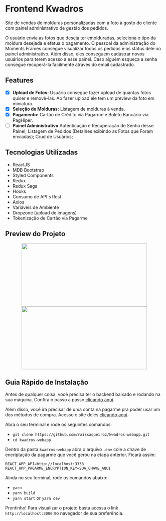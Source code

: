 # Frontend Kwadros

Site de vendas de molduras personalizadas com a foto à gosto do cliente com painel administrativo de gestão dos pedidos. 

O usuário envia as fotos que deseja ter emolduradas, seleciona o tipo da moldura desejada e efetua o pagamento. O pessoal da administração do Moments Frames consegue visualizar todos os pedidos e os status dele no painel administrativo. Além disso, eles conseguem cadastrar novos usuários para terem acesso a esse painel. Caso alguém esqueça a senha consegue recuperá-la facilmente através do email cadastrado. 

## Features

- [x] **Upload de Fotos:** Usuário consegue fazer upload de quantas fotos quiser e removê-las. Ao fazer upload ele tem um preview da foto em miniatura.
- [x] **Seleção de Molduras:** Listagem de molduras à venda.
- [x] **Pagamento:** Cartão de Crédito via Pagarme e Boleto Bancário via PagHiper.
- [ ] **Painel Administrativo** Autenticação e Recuperação de Senha desse Painel; Listagem de Pedidos (Detalhes exibindo as Fotos que Foram enviadas); Crud de Usuários;

## Tecnologias Utilizadas

- ReactJS
- MDB Bootstrap
- Styled Components
- Redux
- Redux Saga
- Hooks
- Consumo de API's Rest 
- Axios
- Variáveis de Ambiente
- Dropzone (upload de imagens)
- Tokenização de Cartão via Pagarme

## Preview do Projeto

<p align="center">
  <img src="https://github.com/raissaqueiroz/kwadros-webapp/blob/master/screenshots/tela_1.png" width=400 height=200/>
  <img src="https://github.com/raissaqueiroz/kwadros-webapp/blob/master/screenshots/tela_2.png" width=400 height=200/>
</p>

## Guia Rápido de Instalação

Antes de qualquer coisa, você precisa ter o backend baixado e rodando na sua máquina. Confira o passo a passo [clicando aqui](https://github.com/raissaqueiroz/kwadros-api).

Além disso, você irá precisar de uma conta na pagarme pra poder usar um dos métodos de compra. Acesso o site deles [clicando aqui](https://pagar.me/).

Abra o seu terminal e rode os seguintes comandos:   

- `git clone https://github.com/raissaqueiroz/kwadros-webapp.git` 
- `cd kwadros-webapp` 

Dentro da pasta `kwadros-webapp` abra o arquivo `.env` cole a chave de encriptação da pagarme que você gerou na etapa anterior. Ficará assim: 

```
REACT_APP_API=http://localhost:3333
REACT_APP_PAGARME_ENCRYPTION_KEY=SUA_CHAVE_AQUI
```

Ainda no seu terminal, rode os comandos abaixo:

- `yarn` 
- `yarn build` 
- `yarn start` or `yarn dev`  

Prontinho! Para visualizar o projeto basta acessa o link `http://localhost:3000` no navegador de sua preferência.
